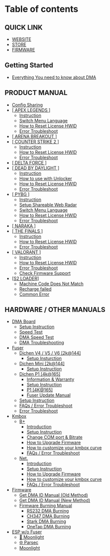 # Table of contents

## QUICK LINK

* [WEBSITE](https://scarlet.technology/)
* [STORE](https://scarlet.technology/en/shop/)
* [FIRMWARE](https://scarlet.technology/product/scarlet-firmware/)

## Getting Started

* [Everything You need to know about DMA](README.md)

## PRODUCT MANUAL

* [Config Sharing](https://forums.scarlet.technology/)
* [\[ APEX LEGENDS \]](product-manual/apex-legends/README.md)
  * [Instruction](product-manual/apex-legends/instruction.md)
  * [Switch Menu Language](product-manual/apex-legends/switch-menu-language.md)
  * [How to Reset License HWID](product-manual/apex-legends/how-to-reset-license-hwid.md)
  * [Error Troubleshoot](product-manual/apex-legends/error-troubleshoot.md)
* [\[ ARENA BREAKOUT \]](product-manual/arena-breakout.md)
* [\[ COUNTER STRIKE 2 \]](product-manual/counter-strike-2/README.md)
  * [Instruction](product-manual/counter-strike-2/instruction.md)
  * [How to Reset License HWID](product-manual/counter-strike-2/how-to-reset-license-hwid.md)
  * [Error Troubleshoot](product-manual/counter-strike-2/error-troubleshoot.md)
* [\[ DELTA FORCE \]](product-manual/delta-force.md)
* [\[ DEAD BY DAYLIGHT \]](product-manual/dead-by-daylight/README.md)
  * [Instruction](product-manual/dead-by-daylight/instruction.md)
  * [How to use with Unlocker](product-manual/dead-by-daylight/how-to-use-with-unlocker.md)
  * [How to Reset License HWID](product-manual/dead-by-daylight/how-to-reset-license-hwid.md)
  * [Error Troubleshoot](product-manual/dead-by-daylight/error-troubleshoot.md)
* [\[ PYBG \]](product-manual/pybg/README.md)
  * [Instruction](product-manual/pybg/instruction.md)
  * [Setup Shareable Web Radar](product-manual/pybg/setup-shareable-web-radar.md)
  * [Switch Menu Language](product-manual/pybg/switch-menu-language.md)
  * [How to Reset License HWID](product-manual/pybg/how-to-reset-license-hwid.md)
  * [Error Troubleshoot](product-manual/pybg/error-troubleshoot.md)
* [\[ NARAKA \]](product-manual/naraka.md)
* [\[ THE FINALS \]](product-manual/the-finals/README.md)
  * [Instruction](product-manual/the-finals/instruction.md)
  * [How to Reset License HWID](product-manual/the-finals/how-to-reset-license-hwid.md)
  * [Error Troubleshoot](product-manual/the-finals/error-troubleshoot.md)
* [\[ VALORANT \]](product-manual/valorant/README.md)
  * [Instruction](product-manual/valorant/instruction.md)
  * [How to Reset License HWID](product-manual/valorant/how-to-reset-license-hwid.md)
  * [Error Troubleshoot](product-manual/valorant/error-troubleshoot.md)
  * [Check Firmware Support](product-manual/valorant/check-firmware-support.md)
* [\[S2 LOADER\]](product-manual/s2-loader/README.md)
  * [Machine Code Does Not Match](product-manual/s2-loader/machine-code-does-not-match.md)
  * [Recharge failed](product-manual/s2-loader/recharge-failed.md)
  * [Common Error](product-manual/s2-loader/common-error.md)

## HARDWARE / OTHER MANUALS

* [DMA Board](hardware-other-manuals/dma-board/README.md)
  * [Setup Instruction](hardware-other-manuals/dma-board/setup-instruction.md)
  * [Speed Test](hardware-other-manuals/dma-board/speed-test.md)
  * [DMA Speed Test](hardware-other-manuals/dma-board/dma-speed-test.md)
  * [DMA Troubleshooting](hardware-other-manuals/dma-board/dma-troubleshooting.md)
* [Fuser](hardware-other-manuals/fuser/README.md)
  * [Dichen V4 / V5 / V6 \[2k@144\]](hardware-other-manuals/fuser/dichen-v4-v5-v6-2k-144/README.md)
    * [Setup Insturction](hardware-other-manuals/fuser/dichen-v4-v5-v6-2k-144/setup-insturction.md)
  * [Dichen Mini \[2k@144\]](hardware-other-manuals/fuser/dichen-mini-2k-144/README.md)
    * [Setup Instruction](hardware-other-manuals/fuser/dichen-mini-2k-144/setup-instruction.md)
  * [Dichen P1 \[4k@165\]](hardware-other-manuals/fuser/dichen-p1-4k-165/README.md)
    * [Information & Warranty](hardware-other-manuals/fuser/dichen-p1-4k-165/information-and-warranty.md)
    * [Setup Instruction](hardware-other-manuals/fuser/dichen-p1-4k-165/setup-instruction.md)
    * [P1 \[4K@165\]](hardware-other-manuals/fuser/dichen-p1-4k-165/p1-4k-165.md)
    * [Fuser Update Manual](hardware-other-manuals/fuser/dichen-p1-4k-165/fuser-update-manual.md)
  * [Setup Instruction](hardware-other-manuals/fuser/setup-instruction.md)
  * [FAQs / Error Troubleshoot](hardware-other-manuals/fuser/faqs-error-troubleshoot.md)
  * [Error Troubleshoot](hardware-other-manuals/fuser/error-troubleshoot.md)
* [Kmbox](hardware-other-manuals/kmbox/README.md)
  * [B+](hardware-other-manuals/kmbox/b+/README.md)
    * [Introduction](hardware-other-manuals/kmbox/b+/introduction.md)
    * [Setup Instruction](hardware-other-manuals/kmbox/b+/setup-instruction.md)
    * [Change COM port & Bitrate](hardware-other-manuals/kmbox/b+/change-com-port-and-bitrate.md)
    * [How to Upgrade Firmware](hardware-other-manuals/kmbox/b+/how-to-upgrade-firmware.md)
    * [How to customize your kmbox curve](hardware-other-manuals/kmbox/b+/how-to-customize-your-kmbox-curve.md)
    * [FAQs / Error Troubleshoot](hardware-other-manuals/kmbox/b+/faqs-error-troubleshoot.md)
  * [Net.](hardware-other-manuals/kmbox/net./README.md)
    * [Introduction](hardware-other-manuals/kmbox/net./introduction.md)
    * [Setup Instruction](hardware-other-manuals/kmbox/net./setup-instruction.md)
    * [How to Upgrade Firmware](hardware-other-manuals/kmbox/net./how-to-upgrade-firmware.md)
    * [How to customize your kmbox curve](hardware-other-manuals/kmbox/net./how-to-customize-your-kmbox-curve.md)
    * [FAQs / Error Troubleshoot](hardware-other-manuals/kmbox/net./faqs-error-troubleshoot.md)
* [Firmware](hardware-other-manuals/firmware/README.md)
  * [Get DMA ID Manual (Old Method)](hardware-other-manuals/firmware/get-dma-id-manual-old-method.md)
  * [Get DMA ID Manual (New Method)](hardware-other-manuals/firmware/get-dma-id-manual-new-method.md)
  * [Firmware Burning Manual](hardware-other-manuals/firmware/firmware-burning-manual/README.md)
    * [RS232 DMA Burning](hardware-other-manuals/firmware/firmware-burning-manual/rs232-dma-burning.md)
    * [CH347 DMA Burning](hardware-other-manuals/firmware/firmware-burning-manual/ch347-dma-burning.md)
    * [Stark DMA Burning](hardware-other-manuals/firmware/firmware-burning-manual/stark-dma-burning.md)
    * [OneTap DMA Burning](hardware-other-manuals/firmware/firmware-burning-manual/onetap-dma-burning.md)
* [ESP w/o Fuser](hardware-other-manuals/esp-w-o-fuser/README.md)
  * [🌙 Moonlight](hardware-other-manuals/esp-w-o-fuser/moonlight.md)
  * [🌐 Parsec](hardware-other-manuals/esp-w-o-fuser/parsec.md)
  * [Moonlight](hardware-other-manuals/esp-w-o-fuser/moonlight-1.md)
